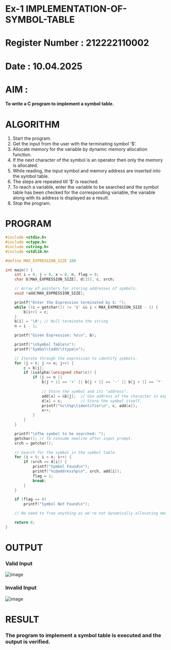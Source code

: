 # Ex-1 IMPLEMENTATION-OF-SYMBOL-TABLE
# Register Number : 212222110002
# Date : 10.04.2025
# AIM :
####   To write a C program to implement a symbol table.

# ALGORITHM
1.	Start the program.
2.	Get the input from the user with the terminating symbol ‘$’.
3.	Allocate memory for the variable by dynamic memory allocation function.
4.	If the next character of the symbol is an operator then only the memory is allocated.
5.	While reading, the input symbol and memory address are inserted into the symbol table.
6.	The steps are repeated till ‘$’ is reached.
7.	To reach a variable, enter the variable to be searched and the symbol table has been checked for the corresponding variable, the variable along with its address is displayed as a result.
8.	Stop the program. 
# PROGRAM
```C
#include <stdio.h>
#include <ctype.h>
#include <string.h>
#include <stdlib.h>

#define MAX_EXPRESSION_SIZE 100

int main() {
    int i = 0, j = 0, x = 0, n, flag = 0;
    char b[MAX_EXPRESSION_SIZE], d[15], c, srch;

    // Array of pointers for storing addresses of symbols.
    void *add[MAX_EXPRESSION_SIZE];

    printf("Enter the Expression terminated by $: ");
    while ((c = getchar()) != '$' && i < MAX_EXPRESSION_SIZE - 1) {
        b[i++] = c;
    }
    b[i] = '\0'; // Null terminate the string
    n = i - 1;

    printf("Given Expression: %s\n", b);

    printf("\nSymbol Table\n");
    printf("Symbol\taddr\ttype\n");

    // Iterate through the expression to identify symbols.
    for (j = 0; j <= n; j++) {
        c = b[j];
        if (isalpha((unsigned char)c)) {
            if (j == n || 
                b[j + 1] == '+' || b[j + 1] == '-' || b[j + 1] == '*' || b[j + 1] == '=' || b[j + 1] == '\0') {
                
                // Store the symbol and its "address".
                add[x] = &b[j];  // Use address of the character in expression.
                d[x] = c;        // Store the symbol itself.
                printf("%c\t%p\tidentifier\n", c, add[x]);
                x++;
            }
        }
    }

    printf("\nThe symbol to be searched: ");
    getchar(); // To consume newline after input prompt.
    srch = getchar();

    // Search for the symbol in the symbol table.
    for (i = 0; i < x; i++) {
        if (srch == d[i]) {
            printf("Symbol Found\n");
            printf("%c@address%p\n", srch, add[i]);
            flag = 1;
            break;
        }
    }

    if (flag == 0)
        printf("Symbol Not Found\n");

    // No need to free anything as we're not dynamically allocating memory for single characters anymore.

    return 0;
}
```
# OUTPUT

### Valid Input

![image](https://github.com/user-attachments/assets/2fcbfa7d-8ac9-47cd-a8e8-08c9268c85bf)

### Invalid Input

![image](https://github.com/user-attachments/assets/e898e9ab-b16c-45a5-b6da-8af3b1b634ee)



# RESULT
### The program to implement a symbol table is executed and the output is verified.
